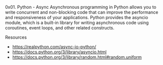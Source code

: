 0x01. Python - Async
Asynchronous programming in Python allows you to write concurrent and non-blocking code that can improve the performance and responsiveness of your applications. Python provides the asyncio module, which is a built-in library for writing asynchronous code using coroutines, event loops, and other related constructs.

Resources
* https://realpython.com/async-io-python/
* https://docs.python.org/3/library/asyncio.html
* https://docs.python.org/3/library/random.html#random.uniform 
